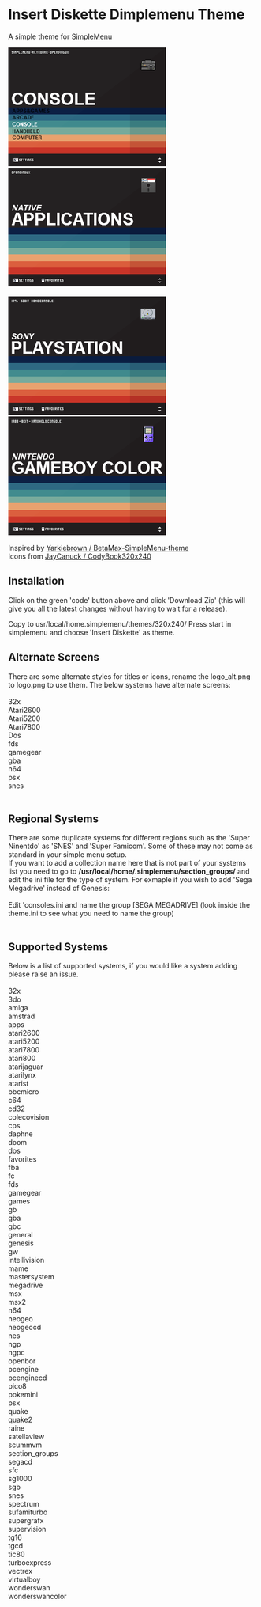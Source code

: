 # Insert Diskette Dimplemenu Theme
A simple theme for [SimpleMenu](https://github.com/fgl82/simplemenu)

![](https://raw.githubusercontent.com/V4NT0M/insert-diskette-simplemenu-theme/main/Insert%20Diskette/resources/section_groups/consoles.png) &nbsp; &nbsp; ![](https://raw.githubusercontent.com/V4NT0M/insert-diskette-simplemenu-theme/main/Insert%20Diskette/resources/apps/logo.png) &nbsp; <br/><br/>
![](https://raw.githubusercontent.com/V4NT0M/insert-diskette-simplemenu-theme/main/Insert%20Diskette/resources/psx/logo.png) &nbsp; &nbsp; ![](https://raw.githubusercontent.com/V4NT0M/insert-diskette-simplemenu-theme/main/Insert%20Diskette/resources/gbc/logo.png) &nbsp; <br/>

Inspired by [Yarkiebrown / BetaMax-SimpleMenu-theme](https://github.com/Yarkiebrown/BetaMax-SimpleMenu-theme)<br/>
Icons from [JayCanuck / CodyBook320x240](https://github.com/JayCanuck/CodyBook320x240)

## Installation

Click on the green 'code' button above and click 'Download Zip' (this will give you all the latest changes without having to wait for a release).

Copy to usr/local/home.simplemenu/themes/320x240/
Press start in simplemenu and choose 'Insert Diskette' as theme.
<br/>
## Alternate Screens
There are some alternate styles for titles or icons, rename the logo_alt.png to logo.png to use them. The below systems have alternate screens:<br/>
<br/>
32x<br/>
Atari2600<br/>
Atari5200<br/>
Atari7800<br/>
Dos<br/>
fds<br/>
gamegear<br/>
gba<br/>
n64<br/>
psx<br/>
snes<br/>
<br/>
## Regional Systems
There are some duplicate systems for different regions such as the 'Super Ninentdo' as 'SNES' and 'Super Famicom'. Some of these may not come as standard in your simple menu setup.<br/>
If you want to add a collection name here that is not part of your systems list you need to go to **/usr/local/home/.simplemenu/section_groups/** and edit the ini file for the type of system. For exmaple if you wish to add 'Sega Megadrive' instead of Genesis:<br/>
<br/>
Edit 'consoles.ini and name the group [SEGA MEGADRIVE] (look inside the theme.ini to see what you need to name the group)<br/>
<br/>
## Supported Systems
Below is a list of supported systems, if you would like a system adding please raise an issue.<br/>
<br/>
32x<br/>
3do<br/>
amiga<br/>
amstrad<br/>
apps<br/>
atari2600<br/>
atari5200<br/>
atari7800<br/>
atari800<br/>
atarijaguar<br/>
atarilynx<br/>
atarist<br/>
bbcmicro<br/>
c64<br/>
cd32<br/>
colecovision<br/>
cps<br/>
daphne<br/>
doom<br/>
dos<br/>
favorites<br/>
fba<br/>
fc<br/>
fds<br/>
gamegear<br/>
games<br/>
gb<br/>
gba<br/>
gbc<br/>
general<br/>
genesis<br/>
gw<br/>
intellivision<br/>
mame<br/>
mastersystem<br/>
megadrive<br/>
msx<br/>
msx2<br/>
n64<br/>
neogeo<br/>
neogeocd<br/>
nes<br/>
ngp<br/>
ngpc<br/>
openbor<br/>
pcengine<br/>
pcenginecd<br/>
pico8<br/>
pokemini<br/>
psx<br/>
quake<br/>
quake2<br/>
raine<br/>
satellaview<br/>
scummvm<br/>
section_groups<br/>
segacd<br/>
sfc<br/>
sg1000<br/>
sgb<br/>
snes<br/>
spectrum<br/>
sufamiturbo<br/>
supergrafx<br/>
supervision<br/>
tg16<br/>
tgcd<br/>
tic80<br/>
turboexpress<br/>
vectrex<br/>
virtualboy<br/>
wonderswan<br/>
wonderswancolor<br/>



